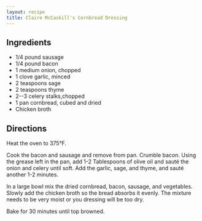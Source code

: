 ```yaml
---
layout: recipe
title: Claire McCaskill's Cornbread Dressing
---
```


## Ingredients

* 1/4 pound sausage
* 1/4 pound bacon
* 1 medium onion, chopped
* 1 clove garlic, minced
* 2 teaspoons sage
* 2 teaspoons thyme
* 2--3 celery stalks,chopped
* 1 pan cornbread, cubed and dried
* Chicken broth

## Directions

Heat the oven to 375°F.

Cook the bacon and sausage and remove from pan. Crumble bacon. Using the
grease left in the pan, add 1-2 Tablespoons of olive oil and sauté the
onion and celery until soft. Add the garlic, sage, and thyme, and sauté
another 1-2 minutes.

In a large bowl mix the dried cornbread, bacon, sausage, and vegetables.
Slowly add the chicken broth so the bread absorbs it evenly. The mixture
needs to be very moist or you dressing will be too dry.

Bake for 30 minutes until top browned.
